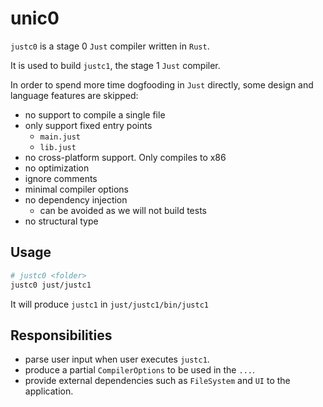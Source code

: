 # unic0

`justc0` is a stage 0 `Just` compiler written in `Rust`.

It is used to build `justc1`, the stage 1 `Just` compiler.

In order to spend more time dogfooding in `Just` directly,
some design and language features are skipped:

- no support to compile a single file
- only support fixed entry points
  - `main.just`
  - `lib.just`
- no cross-platform support. Only compiles to x86
- no optimization
- ignore comments
- minimal compiler options
- no dependency injection
  - can be avoided as we will not build tests
- no structural type

## Usage

```sh
# justc0 <folder>
justc0 just/justc1
```

It will produce `justc1` in `just/justc1/bin/justc1`

## Responsibilities

- parse user input when user executes `justc1`.
- produce a partial `CompilerOptions` to be used in the `...`.
- provide external dependencies such as `FileSystem` and `UI` to the application.
